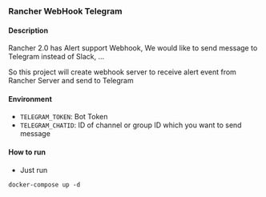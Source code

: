 ### Rancher WebHook Telegram


#### Description

Rancher 2.0 has Alert support Webhook, We would like to send message to Telegram instead of Slack, ...

So this project will create webhook server to receive alert event from Rancher Server and send to Telegram



#### Environment


- `TELEGRAM_TOKEN`: Bot Token 
- `TELEGRAM_CHATID`: ID of channel or group ID which you want to send message


#### How to run

- Just run

```
docker-compose up -d 
```

